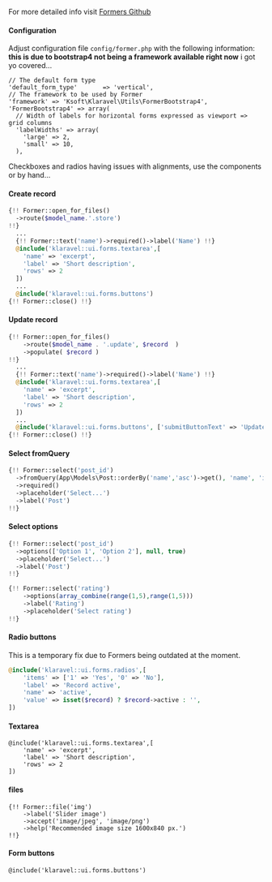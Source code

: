 For more detailed info visit [Formers Github](https://github.com/formers/former/wiki/)

#### Configuration

Adjust configuration file `config/former.php` with the following information: **this is due to bootstrap4 not being a framework available right now** i got yo covered...

```
// The default form type
'default_form_type'       => 'vertical',
// The framework to be used by Former
'framework' => 'Ksoft\Klaravel\Utils\FormerBootstrap4',
'FormerBootstrap4' => array(
  // Width of labels for horizontal forms expressed as viewport => grid columns
  'labelWidths' => array(
    'large' => 2,
    'small' => 10,
  ),
```

Checkboxes and radios having issues with alignments, use the components or by hand...

#### Create record

```php
{!! Former::open_for_files()
  ->route($model_name.'.store')
!!}
  ...
  {!! Former::text('name')->required()->label('Name') !!}
  @include('klaravel::ui.forms.textarea',[
    'name' => 'excerpt',
    'label' => 'Short description',
    'rows' => 2
  ])
  ...
  @include('klaravel::ui.forms.buttons')
{!! Former::close() !!}
```

#### Update record

```php
{!! Former::open_for_files()
    ->route($model_name . '.update', $record  )
    ->populate( $record )
!!}
  ...
  {!! Former::text('name')->required()->label('Name') !!}
  @include('klaravel::ui.forms.textarea',[
    'name' => 'excerpt',
    'label' => 'Short description',
    'rows' => 2
  ])
  ...
  @include('klaravel::ui.forms.buttons', ['submitButtonText' => 'Update record'])
{!! Former::close() !!}
```

#### Select fromQuery

```php
{!! Former::select('post_id')
  ->fromQuery(App\Models\Post::orderBy('name','asc')->get(), 'name', 'id')
  ->required()
  ->placeholder('Select...')
  ->label('Post')
!!}
```

#### Select options

```php
{!! Former::select('post_id')
  ->options(['Option 1', 'Option 2'], null, true)
  ->placeholder('Select...')
  ->label('Post')
!!}
```

```php
{!! Former::select('rating')
    ->options(array_combine(range(1,5),range(1,5)))
    ->label('Rating')
    ->placeholder('Select rating')
!!}
```

#### Radio buttons

This is a temporary fix due to Formers being outdated at the moment.

```php
@include('klaravel::ui.forms.radios',[
    'items' => ['1' => 'Yes', '0' => 'No'],
    'label' => 'Record active',
    'name' => 'active',
    'value' => isset($record) ? $record->active : '',
])
```

#### Textarea

```
@include('klaravel::ui.forms.textarea',[
    'name' => 'excerpt',
    'label' => 'Short description',
    'rows' => 2
])
```

#### files

```
{!! Former::file('img')
    ->label('Slider image')
    ->accept('image/jpeg', 'image/png')
    ->help('Recommended image size 1600x840 px.')
!!}
```

#### Form buttons

```
@include('klaravel::ui.forms.buttons')
```
